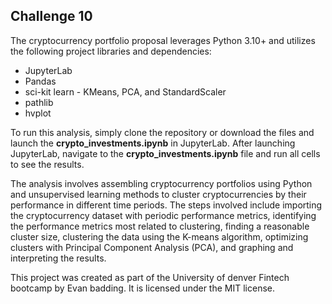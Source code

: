 ## Challenge 10

The cryptocurrency portfolio proposal leverages Python 3.10+ and utilizes the following project libraries and dependencies:

* JupyterLab
* Pandas
* sci-kit learn - KMeans, PCA, and StandardScaler 
* pathlib
* hvplot

To run this analysis, simply clone the repository or download the files and launch the **crypto_investments.ipynb** in JupyterLab. After launching JupyterLab, navigate to the **crypto_investments.ipynb** file and run all cells to see the results.

The analysis involves assembling cryptocurrency portfolios using Python and unsupervised learning methods to cluster cryptocurrencies by their performance in different time periods. The steps involved include importing the cryptocurrency dataset with periodic performance metrics, identifying the performance metrics most related to clustering, finding a reasonable cluster size, clustering the data using the K-means algorithm, optimizing clusters with Principal Component Analysis (PCA), and graphing and interpreting the results.

This project was created as part of the University of denver Fintech bootcamp by Evan badding. It is licensed under the MIT license.
